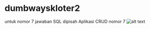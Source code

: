 # dumbwayskloter2
untuk nomor 7 jawaban SQL dipisah
Aplikasi CRUD nomor 7
![alt text](https://ibb.co/XyFF8T6)
